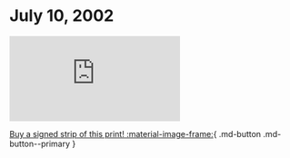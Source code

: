 # July 10, 2002

![](https://www.achewood.com/comic.php?date=07102002)

[Buy a signed strip of this print! :material-image-frame:](https://achewood-holiday-pop-up.myshopify.com/products/strip#07102002){ .md-button .md-button--primary }
